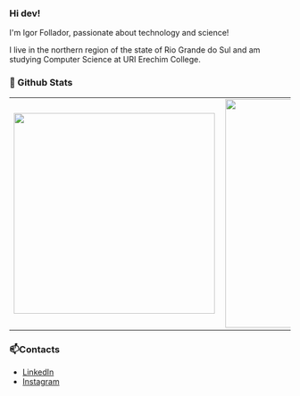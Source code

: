 ### Hi dev!

I'm Igor Follador, passionate about technology and science!

I live in the northern region of the state of Rio Grande do Sul and am studying Computer Science at URI Erechim College.


### 💬 Github Stats 

<center>
<table border="0" cellspacing="0" cellpadding="0">
  <tr>
      <td><img width="360px" align="left" src="https://github-readme-stats.vercel.app/api/top-langs/?username=igorfollador&hide=html&layout=compact&theme=dracula&langs_count=10" /></td>
      <td><img width="410px" align="left" src="https://github-readme-stats.vercel.app/api?username=igorfollador&theme=dracula&show_icons=true" /></td>
  </tr>  
</table>
</center>

### 📫Contacts
* [LinkedIn](https://www.linkedin.com/in/igorfollador/)
* [Instagram](https://www.instagram.com/igorfollador/)

<!--
**IgorFollador/IgorFollador** is a ✨ _special_ ✨ repository because its `README.md` (this file) appears on your GitHub profile.

Here are some ideas to get you started:

- 🔭 I’m currently working on ...
- 🌱 I’m currently learning ...
- 👯 I’m looking to collaborate on ...
- 🤔 I’m looking for help with ...
- 💬 Ask me about ...
- 📫 How to reach me: ...
- 😄 Pronouns: ...
- ⚡ Fun fact: ...
-->
